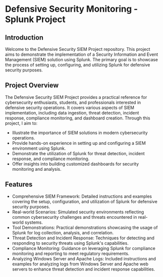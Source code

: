# Defensive Security Monitoring - Splunk Project

## Introduction
Welcome to the Defensive Security SIEM Project repository. This project aims to demonstrate the implementation of a Security Information and Event Management (SIEM) solution using Splunk. The primary goal is to showcase the process of setting up, configuring, and utilizing Splunk for defensive security purposes.

## Project Overview
The Defensive Security SIEM Project provides a practical reference for cybersecurity enthusiasts, students, and professionals interested in defensive security operations. It covers various aspects of SIEM implementation, including data ingestion, threat detection, incident response, compliance monitoring, and dashboard creation. Through this project, I aim to:

- Illustrate the importance of SIEM solutions in modern cybersecurity operations.
- Provide hands-on experience in setting up and configuring a SIEM environment using Splunk.
- Demonstrate the utilization of Splunk for threat detection, incident response, and compliance monitoring.
- Offer insights into building customized dashboards for security monitoring and analysis.

## Features
- Comprehensive SIEM Framework: Detailed instructions and examples covering the setup, configuration, and utilization of Splunk for defensive security purposes.
- Real-world Scenarios: Simulated security environments reflecting common cybersecurity challenges and threats encountered in real-world systems.
- Tool Demonstrations: Practical demonstrations showcasing the usage of Splunk for log collection, analysis, and correlation.
- Threat Detection and Incident Response: Techniques for detecting and responding to security threats using Splunk's capabilities.
- Compliance Monitoring: Guidance on leveraging Splunk for compliance monitoring and reporting to meet regulatory requirements.
- Analyzing Windows Server and Apache Logs: Included instructions and examples for analyzing logs from Windows Server and Apache web servers to enhance threat detection and incident response capabilities.
